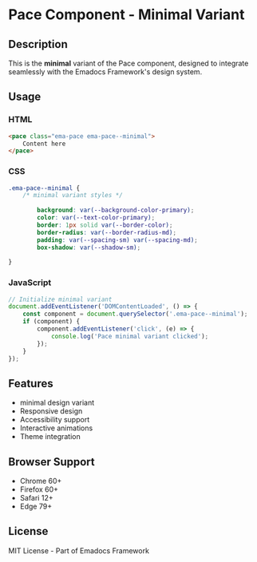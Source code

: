 # Pace Component - Minimal Variant

## Description
This is the **minimal** variant of the Pace component, designed to integrate seamlessly with the Emadocs Framework's design system.

## Usage

### HTML
```html
<pace class="ema-pace ema-pace--minimal">
    Content here
</pace>
```

### CSS
```css
.ema-pace--minimal {
    /* minimal variant styles */
    
        background: var(--background-color-primary);
        color: var(--text-color-primary);
        border: 1px solid var(--border-color);
        border-radius: var(--border-radius-md);
        padding: var(--spacing-sm) var(--spacing-md);
        box-shadow: var(--shadow-sm);
    
}
```

### JavaScript
```javascript
// Initialize minimal variant
document.addEventListener('DOMContentLoaded', () => {
    const component = document.querySelector('.ema-pace--minimal');
    if (component) {
        component.addEventListener('click', (e) => {
            console.log('Pace minimal variant clicked');
        });
    }
});
```

## Features
- minimal design variant
- Responsive design
- Accessibility support
- Interactive animations
- Theme integration

## Browser Support
- Chrome 60+
- Firefox 60+
- Safari 12+
- Edge 79+

## License
MIT License - Part of Emadocs Framework
